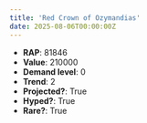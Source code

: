 ```yaml
---
title: 'Red Crown of Ozymandias'
date: 2025-08-06T00:00:00Z
---
```

- **RAP**: 81846
- **Value**: 210000
- **Demand level**: 0
- **Trend**: 2
- **Projected?**: True
- **Hyped?**: True
- **Rare?**: True
